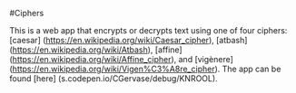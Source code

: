 #Ciphers

This is a web app that encrypts or decrypts text using one of four ciphers: [caesar] (https://en.wikipedia.org/wiki/Caesar_cipher), [atbash] (https://en.wikipedia.org/wiki/Atbash), [affine] (https://en.wikipedia.org/wiki/Affine_cipher), and [vigènere] (https://en.wikipedia.org/wiki/Vigen%C3%A8re_cipher). The app can be found [here] (s.codepen.io/CGervase/debug/KNROOL).
